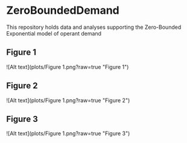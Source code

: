 # ZeroBoundedDemand
This repository holds data and analyses supporting the Zero-Bounded Exponential model of operant demand

## Figure 1
![Alt text](plots/Figure 1.png?raw=true "Figure 1")

## Figure 2
![Alt text](plots/Figure 1.png?raw=true "Figure 2")

## Figure 3
![Alt text](plots/Figure 1.png?raw=true "Figure 3")